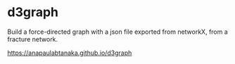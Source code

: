 # d3graph
Build a force-directed graph with a json file exported from networkX, from a fracture network.

https://anapaulabtanaka.github.io/d3graph

